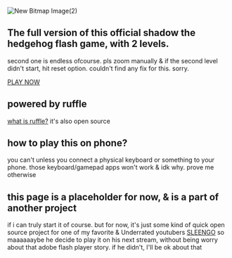 ![New Bitmap Image(2)](https://github.com/user-attachments/assets/09c5680b-2c57-4b82-ae8c-e911272bfd09)

## The full version of this official shadow the hedgehog flash game, with 2 levels.
  second one is endless ofcourse. pls zoom manually & if the second level didn't start, hit reset option. couldn't find any fix for this. sorry.

  [PLAY NOW](https://neocharmy.github.io/shadow/)

## powered by ruffle
[what is ruffle?](https://ruffle.rs/) it's also open source

## how to play this on phone? 
you can't unless you connect a physical keyboard or something to your phone. those keyboard/gamepad apps won't work & idk why. prove me otherwise

## this page is a placeholder for now, & is a part of another project
if i can truly start it of course. but for now, it's just some kind of quick open source project for one of my favorite & Underrated youtubers [SLEENGO](https://www.youtube.com/@Sleengo) so maaaaaaybe he decide to play it on his next stream, without being worry about that adobe flash player story. if he didn't, I'll be ok about that
